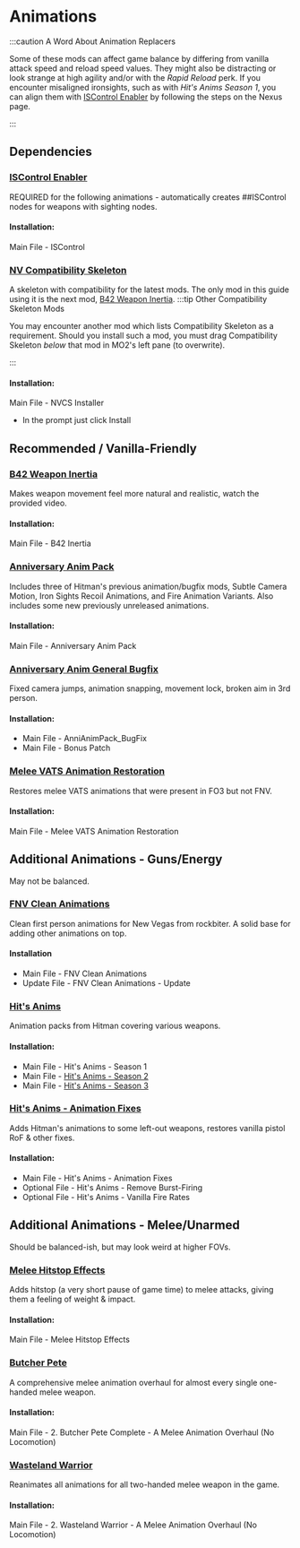 ﻿# Animations

:::caution A Word About Animation Replacers

Some of these mods can affect game balance by differing from vanilla attack speed and reload speed values. 
They might also be distracting or look strange at high agility and/or with the _Rapid Reload_ perk. 
If you encounter misaligned ironsights, such as with *Hit's Anims Season 1*, you can align them with 
[ISControl Enabler](#iscontrol-enabler) by following the steps on the Nexus page.

:::

## Dependencies

### [ISControl Enabler](https://www.nexusmods.com/newvegas/mods/75417)

REQUIRED for the following animations -
automatically creates ##ISControl nodes for weapons with sighting nodes.

#### Installation:

Main File - ISControl

### [NV Compatibility Skeleton](https://www.nexusmods.com/newvegas/mods/68776)

A skeleton with compatibility for the latest mods. The only mod in this guide
using it is the next mod, [B42 Weapon Inertia](#b42-weapon-inertia).
:::tip Other Compatibility Skeleton Mods

You may encounter another mod which lists Compatibility Skeleton as a requirement.
Should you install such a mod, you must drag Compatibility Skeleton _below_ that mod
in MO2's left pane (to overwrite).

:::

#### Installation:

Main File - NVCS Installer
  - In the prompt just click Install

## Recommended / Vanilla-Friendly

### [B42 Weapon Inertia](https://www.nexusmods.com/newvegas/mods/64335)

Makes weapon movement feel more natural and realistic, watch the provided video.

#### Installation:

Main File - B42 Inertia

### [Anniversary Anim Pack](https://www.nexusmods.com/newvegas/mods/70158)

Includes three of Hitman's previous animation/bugfix mods, Subtle Camera Motion,
Iron Sights Recoil Animations, and Fire Animation Variants. Also includes some
new previously unreleased animations.

#### Installation:

Main File - Anniversary Anim Pack

### [Anniversary Anim General Bugfix](https://www.nexusmods.com/newvegas/mods/72320)

Fixed camera jumps, animation snapping, movement lock, broken aim in 3rd person.

#### Installation:

- Main File - AnniAnimPack_BugFix
- Main File - Bonus Patch

### [Melee VATS Animation Restoration](https://www.nexusmods.com/newvegas/mods/73480)

Restores melee VATS animations that were present in FO3 but not FNV.

#### Installation:

Main File - Melee VATS Animation Restoration

## Additional Animations - Guns/Energy

May not be balanced.

### [FNV Clean Animations](https://www.nexusmods.com/newvegas/mods/70599)

Clean first person animations for New Vegas from rockbiter.
A solid base for adding other animations on top.

#### Installation

- Main File - FNV Clean Animations
- Update File - FNV Clean Animations - Update

### [Hit's Anims](https://www.nexusmods.com/newvegas/mods/73856)

Animation packs from Hitman covering various weapons.

#### Installation:

- Main File - Hit's Anims - Season 1
- Main File - [Hit's Anims - Season 2](https://www.nexusmods.com/newvegas/mods/75208)
- Main File - [Hit's Anims - Season 3](https://www.nexusmods.com/newvegas/mods/76843)

### [Hit's Anims - Animation Fixes](https://www.nexusmods.com/newvegas/mods/76457)

Adds Hitman's animations to some left-out weapons, restores vanilla pistol RoF & other fixes.

#### Installation:

- Main File - Hit's Anims - Animation Fixes
- Optional File - Hit's Anims - Remove Burst-Firing
- Optional File - Hit's Anims - Vanilla Fire Rates

## Additional Animations - Melee/Unarmed

Should be balanced-ish, but may look weird at higher FOVs.

### [Melee Hitstop Effects](https://www.nexusmods.com/newvegas/mods/75981)

Adds hitstop (a very short pause of game time) to melee attacks, giving them a feeling of weight & impact.

#### Installation:

Main File - Melee Hitstop Effects

### [Butcher Pete](https://www.nexusmods.com/newvegas/mods/79146)

A comprehensive melee animation overhaul for almost every single one-handed melee weapon.

#### Installation:

Main File - 2. Butcher Pete Complete - A Melee Animation Overhaul (No Locomotion)

### [Wasteland Warrior](https://www.nexusmods.com/newvegas/mods/80277)

Reanimates all animations for all two-handed melee weapon in the game.

#### Installation:

Main File - 2. Wasteland Warrior - A Melee Animation Overhaul (No Locomotion)